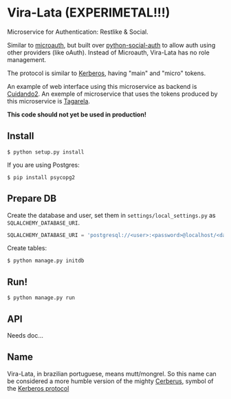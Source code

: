 # Vira-Lata (EXPERIMETAL!!!)

Microservice for Authentication: Restlike & Social.

Similar to [microauth](https://github.com/LukeB42/microauth), but built over [python-social-auth](https://github.com/omab/python-social-auth) to allow auth using other providers (like oAuth).
Instead of Microauth, Vira-Lata has no role management.

The protocol is similar to [Kerberos](https://en.wikipedia.org/wiki/Kerberos_%28protocol%29), having "main" and "micro" tokens.

An example of web interface using this microservice as backend is [Cuidando2](https://gitlab.com/ok-br/cuidando2).
An exemple of microservice that uses the tokens produced by this microservice is [Tagarela](https://gitlab.com/ok-br/tagarela).


**This code should not yet be used in production!**


## Install

```
$ python setup.py install
```

If you are using Postgres:

```
$ pip install psycopg2
```

## Prepare DB

Create the database and user, set them in `settings/local_settings.py` as `SQLALCHEMY_DATABASE_URI`.

```python
SQLALCHEMY_DATABASE_URI = 'postgresql://<user>:<password>@localhost/<database>'
```

Create tables:

```
$ python manage.py initdb
```

## Run!

```
$ python manage.py run
```

## API

Needs doc...

## Name

Vira-Lata, in brazilian portuguese, means mutt/mongrel.
So this name can be considered a more humble version of the mighty [Cerberus](https://en.wikipedia.org/wiki/Cerberus), symbol of the [Kerberos protocol](https://en.wikipedia.org/wiki/Kerberos_%28protocol%29)
